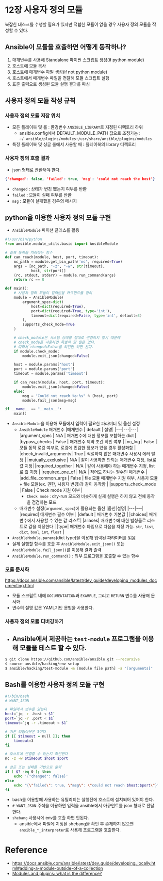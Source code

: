 # 12장 사용자 정의 모듈
복잡한 태스크를 수행할 필요가 있지만 적합한 모듈이 없을 경우 사용자 정의 모듈을 작성할 수 있다. 

## Ansible이 모듈을 호출하면 어떻게 동작하나?
1. 매개변수를 사용해 Standalone 파이썬 스크립트 생성(if python module) 
2. 호스트에 모듈 복사 
3. 호스트에 매개변수 파일 생성(if not python module)
4. 호스트에서 매개변수 파일을 전달해 모듈 스크립트 실행
5. 표준 출력으로 생성된 모듈 실행 결과를 파싱

## 사용자 정의 모듈 작성 규칙
### 사용자 정의 모듈 저장 위치 
- 모든 플레이북 및 롤 : 환경변수 `ANSIBLE_LIBRARY`로 지정된 디렉토리 하위
  - ansible.config에서 DEFAULT_MODULE_PATH 값으로 조정가능 : `~/.ansible/plugins/modules:/usr/share/ansible/plugins/modules`
- 특정 플레이북 및 싱글 롤에서 사용할 때 : 플레이북의 library 디렉토리 

### 사용자 정의 호출 결과 
- json 형태로 반환해야 한다. 
```json
{'changed': false, 'failed': true, 'msg': 'could not reach the host'}
```
  - `changed` : 상태가 변경 됐는지 여부를 반환
  - `failed` : 모듈이 실패 여부를 반환 
  - `msg` : 모듈이 실패했을 경우의 메시지

## python을 이용한 사용자 정의 모듈 구현 
- `AnsibleModule` 파이선 클래스를 활용
```python
#!/usr/bin/python
from ansible.module_utils.basic import AnsibleModule

# 실제 동작을 처리하는 함수
def can_reach(module, host, port, timeout):
    nc_path = module.get_bin_path('nc', required=True)
    args = [nc_path, "-z", "-w", str(timeout),
            host, str(port)]
    (rc, stdout, stderr) = module.run_command(args)
    return rc == 0

def main():
    # 사용자 정의 모듈이 입력받을 아규먼트를 정의
    module = AnsibleModule(
        argument_spec=dict(
            host=dict(required=True),
            port=dict(required=True, type='int'),
            timeout=dict(required=False, type='int', default=3)
        ),
        supports_check_mode=True
    )

    # check_module은 시스템 상태를 절대로 변경하지 않기 때문에 
    # check_mode를 사용하면 특별히 할 일은 없다. 
    # 따라서 changed=False를 리턴만 하면 된다.
    if module.check_mode:
        module.exit_json(changed=False)

    host = module.params['host']
    port = module.params['port']
    timeout = module.params['timeout']

    if can_reach(module, host, port, timeout):
        module.exit_json(changed=False)
    else:
        msg = "Could not reach %s:%s" % (host, port)
        module.fail_json(msg=msg)

if __name__ == "__main__":
    main()
```
- `AnsibleModule`을 이용해 모듈에서 입력이 필요한 파라미터 및 옵션 설정
  - `AnsibleModule` 매개변수
    |매개변수                | default | 설명|
    |---|---|---|
    |argument_spec          | N/A   | 매개변수에 대한 정보를 포함하는 dict |
    |bypass_checks          | False | 매개변수 제약 조건 확인 여부 |
    |no_log                 | False | 모듈 동작 로깅 여부로, 로깅에 민감한 정보가 있을 경우 활성화함 |
    |check_invaild_arguments| True  | 적절하지 않은 매개변수 사용시 에러 발생 |
    |mutually_exclusive     | N/A   | 같이 사용하면 안되는 매개변수 지정, list로 값 지정|
    |required_together      | N/A   | 같이 사용해야 하는 매개변수 지정, list로 값 지정 |
    |required_one_of        | N/A   | 적어도 하나는 필수인 매개변수 |
    |add_file_common_args   | False | file 모듈 매개변수 지원 여부, 사용자 모듈 + file 모듈(ex. 권한, 사용자 변경)과 같이 동작함 |
    |supports_check_mode    | False | Check mode 지원 여부 |
    - `Check mode` : dry-run 모드와 비슷하게 실제 실행은 하지 않고 전체 동작을 점검하는 모드 
  - 매개변수 설정(`argument_spec`)에 활용되는 옵션
    |옵션|설명|
    |---|---|
    |required| 매개변수 필수 여부 |
    |default | 매개변수 기본값 |
    |choices| 매개변수에서 사용할 수 있는 값 리스트|
    |aliases| 매개변수에 대한 별칭들로 리스트로 값을 지정한다 |
    |type| 매개변수 타입으로 다음을 지정 가능. `str`, `list`, `dict`, `bool`, `int`, `float` |
- `AnsibleModule.params`(dict type)을 이용해 입력된 파라미터를 읽음
- 실제 실행할 함수를 호출 후 `AnsibleModule.exit_json()` 또는 `AnsibleModule.fail_json()`를 이용해 결과 출력
- `AnsibleModule.run_command()` : 외부 프로그램을 호출할 수 있는 함수

### 모듈 문서화
https://docs.ansible.com/ansible/latest/dev_guide/developing_modules_documenting.html
- 모듈 스크립트 내에 `DOCUMENTATION`과 `EXAMPLE`, 그리고 `RETURN` 변수를 사용해 문서화
- 변수의 설명 값은 YAML기반 문법을 사용한다. 


### 사용자 정의 모듈 디버깅하기 
- Ansible에서 제공하는 `test-module` 프로그램을 이용해 모듈을 테스트 할 수 있다.
  - 
```bash
$ git clone https://github.com/ansible/ansible.git --recursive
$ source ansible/hacking/env-setup
$ ansible/hacking/test-module -m [module file path] -a "[arguments]"
```

## Bash를 이용한 사용자 정의 모듈 구현 
```bash
#!/bin/bash
# WANT_JSON

# 파일에서 변수를 읽는다
host=`jq -r .host < $1`
port=`jq -r .port < $1`
timeout=`jq -r .timeout < $1`

# 기본 타임아웃은 3이다
if [[ $timeout = null ]]; then
    timeout=3
fi

# 호스트에 연결할 수 있는지 확인한다
nc -z -w $timeout $host $port

# 성공 또는 실패를 기반으로 출력
if [ $? -eq 0 ]; then
    echo '{"changed": false}'
else
    echo "{\"failed\": true, \"msg\": \"could not reach $host:$port\"}"
fi
```
- bash를 이용할때 사용하는 유틸리티는 실행전에 호스트에 설치되어 있어야 한다.
- `# WANT_JSON` 주석을 이용하면 입력을 ansible에서 아규먼트를 json 형태로 전달한다.
- `shebang` 사용시에 env를 호출 하면 안된다. 
  - ansible에서 파일에 지정된 shebang을 확인 후 존재하지 않으면 `ansible_*_interpreter`로 사용해 프로그램을 호출한다.



# Reference 
- https://docs.ansible.com/ansible/latest/dev_guide/developing_locally.html#adding-a-module-outside-of-a-collection
- [Modules and plugins: what is the difference?](https://docs.ansible.com/ansible/latest/dev_guide/developing_locally.html#adding-a-module-outside-of-a-collection)